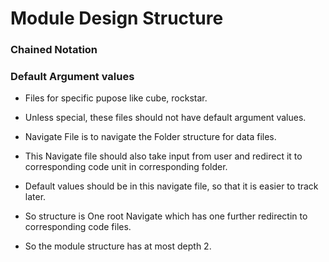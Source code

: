 # Module Design Structure

### Chained Notation

### Default Argument values
- Files for specific pupose like cube, rockstar.
- Unless special, these files should not have default argument values.

- Navigate File is to navigate the Folder structure for data files.
- This Navigate file should also take input from user and redirect it to corresponding code unit in corresponding folder.
- Default values should be in this navigate file, so that it is easier to track later.

- So structure is One root Navigate which has one further redirectin to corresponding code files.
- So the module structure has at most depth 2.